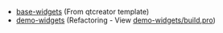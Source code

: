

* [base-widgets](base-widgets) (From qtcreator template)
* [demo-widgets](demo-widgets) (Refactoring - View [demo-widgets/build.pro](demo-widgets/build.pro))
